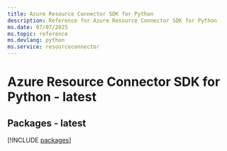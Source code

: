 ```yaml
---
title: Azure Resource Connector SDK for Python
description: Reference for Azure Resource Connector SDK for Python
ms.date: 07/07/2025
ms.topic: reference
ms.devlang: python
ms.service: resourceconnector
---
```

# Azure Resource Connector SDK for Python - latest
## Packages - latest
[!INCLUDE [packages](resource-connector-index.md)]